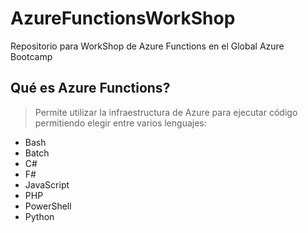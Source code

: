 # AzureFunctionsWorkShop
Repositorio para WorkShop de Azure Functions en el Global Azure Bootcamp

## Qué es Azure Functions?

> Permite utilizar la infraestructura de Azure para ejecutar código permitiendo elegir entre varios lenguajes:

- Bash
- Batch
- C#
- F#
- JavaScript
- PHP
- PowerShell
- Python

